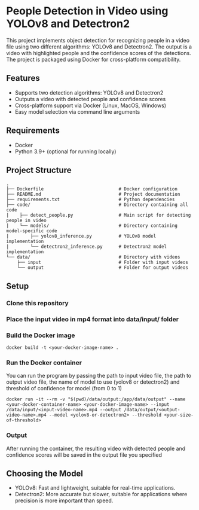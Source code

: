 # People Detection in Video using YOLOv8 and Detectron2

This project implements object detection for recognizing people in a video file using two different algorithms: YOLOv8 and Detectron2. The output is a video with highlighted people and the confidence scores of the detections. The project is packaged using Docker for cross-platform compatibility.

## Features

- Supports two detection algorithms: YOLOv8 and Detectron2
- Outputs a video with detected people and confidence scores
- Cross-platform support via Docker (Linux, MacOS, Windows)
- Easy model selection via command line arguments

## Requirements

- Docker
- Python 3.9+ (optional for running locally)

## Project Structure

```
.
├── Dockerfile                            # Docker configuration
├── README.md                             # Project documentation
├── requirements.txt                      # Python dependencies
├── code/                                 # Directory containing all code
|    ├── detect_people.py                 # Main script for detecting people in video
|    └── models/                          # Directory containing model-specific code
|        ├── yolov8_inference.py          # YOLOv8 model implementation
|        └── detectron2_inference.py      # Detectron2 model implementation
└── data/                                 # Directory with videos
    ├── input                             # Folder with input videos
    └── output                            # Folder for output videos
```

## Setup

### Clone this repository

### Place the input video in mp4 format into data/input/ folder

### Build the Docker image

```
docker build -t <your-docker-image-name> .
```

### Run the Docker container

You can run the program by passing the path to input video file, the path to output video file, the name of model to use (yolov8 or detectron2) and threshold of confidence for model (from 0 to 1)

```
docker run -it --rm -v "$(pwd)/data/output:/app/data/output" --name <your-docker-container-name> <your-docker-image-name> --input /data/input/<input-video-name>.mp4 --output /data/output/<output-video-name>.mp4 --model <yolov8-or-detectron2> --threshold <your-size-of-threshold>
```

### Output

After running the container, the resulting video with detected people and confidence scores will be saved in the output file you specified 

## Choosing the Model

- YOLOv8: Fast and lightweight, suitable for real-time applications.
- Detectron2: More accurate but slower, suitable for applications where precision is more important than speed.

